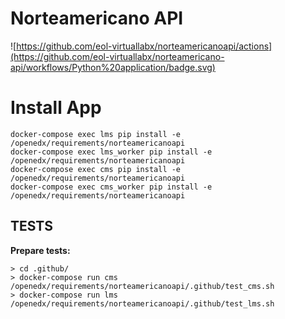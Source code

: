 # Norteamericano API
![https://github.com/eol-virtuallabx/norteamericanoapi/actions](https://github.com/eol-virtuallabx/norteamericano-api/workflows/Python%20application/badge.svg)

# Install App

    docker-compose exec lms pip install -e /openedx/requirements/norteamericanoapi
    docker-compose exec lms_worker pip install -e /openedx/requirements/norteamericanoapi
    docker-compose exec cms pip install -e /openedx/requirements/norteamericanoapi
    docker-compose exec cms_worker pip install -e /openedx/requirements/norteamericanoapi

## TESTS
**Prepare tests:**

    > cd .github/
    > docker-compose run cms /openedx/requirements/norteamericanoapi/.github/test_cms.sh
    > docker-compose run lms /openedx/requirements/norteamericanoapi/.github/test_lms.sh
